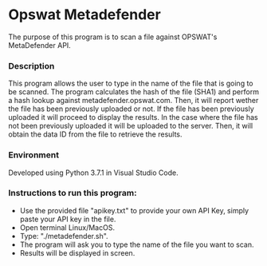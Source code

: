 # **Opswat Metadefender**
The purpose of this program is to scan a file against OPSWAT's MetaDefender API.

### Description
This program allows the user to type in the name of the file that is going to be scanned. The program calculates the hash of the file (SHA1) and perform a hash lookup against metadefender.opswat.com. Then, it will report wether the file has been previously uploaded or not. If the file has been previously uploaded it will proceed to display the results. In the case where the file has not been previously uploaded it will be uploaded to the server. Then, it will obtain the data ID from the file to retrieve the results.

### Environment
Developed using Python 3.7.1 in Visual Studio Code.

### Instructions to run this program:
* Use the provided file "apikey.txt" to provide your own API Key, simply paste your API key in the file.
* Open terminal Linux/MacOS.
* Type: "./metadefender.sh".
* The program will ask you to type the name of the file you want to scan.
* Results will be displayed in screen.